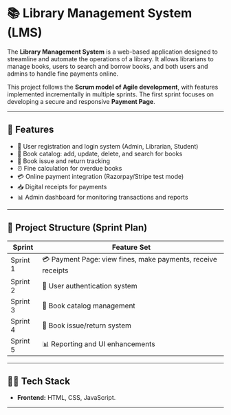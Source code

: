 # 📚 Library Management System (LMS)

The **Library Management System** is a web-based application designed to streamline and automate the operations of a library. It allows librarians to manage books, users to search and borrow books, and both users and admins to handle fine payments online.

This project follows the **Scrum model of Agile development**, with features implemented incrementally in multiple sprints. The first sprint focuses on developing a secure and responsive **Payment Page**.

---

## 🚀 Features

- 🔐 User registration and login system (Admin, Librarian, Student)
- 📖 Book catalog: add, update, delete, and search for books
- 📅 Book issue and return tracking
- ⏰ Fine calculation for overdue books
- 💳 Online payment integration (Razorpay/Stripe test mode)
- 📥 Digital receipts for payments
- 📊 Admin dashboard for monitoring transactions and reports

---

## 📂 Project Structure (Sprint Plan)

| Sprint | Feature Set |
|--------|--------------|
| Sprint 1 | 💳 Payment Page: view fines, make payments, receive receipts |
| Sprint 2 | 🔐 User authentication system |
| Sprint 3 | 📖 Book catalog management |
| Sprint 4 | 📅 Book issue/return system |
| Sprint 5 | 📊 Reporting and UI enhancements |

---

## 🧑‍💻 Tech Stack

- **Frontend:** HTML, CSS, JavaScript.
---
